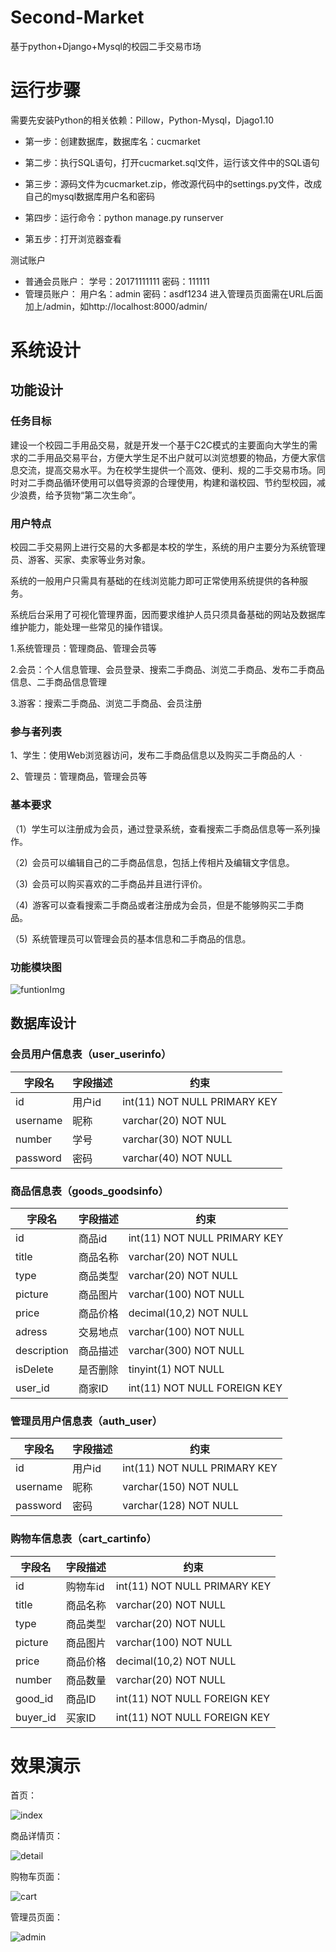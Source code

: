 # Second-Market
基于python+Django+Mysql的校园二手交易市场

# 运行步骤

需要先安装Python的相关依赖：Pillow，Python-Mysql，Djago1.10

* 第一步：创建数据库，数据库名：cucmarket

* 第二步：执行SQL语句，打开cucmarket.sql文件，运行该文件中的SQL语句

* 第三步：源码文件为cucmarket.zip，修改源代码中的settings.py文件，改成自己的mysql数据库用户名和密码

* 第四步：运行命令：python manage.py runserver

* 第五步：打开浏览器查看

测试账户



* 普通会员账户：
  	学号：20171111111
  	密码：111111
* 管理员账户：
  	用户名：admin
  	密码：asdf1234
  进入管理员页面需在URL后面加上/admin，如http://localhost:8000/admin/

# 系统设计

## 功能设计

### 任务目标

建设一个校园二手用品交易，就是开发一个基于C2C模式的主要面向大学生的需求的二手用品交易平台，方便大学生足不出户就可以浏览想要的物品，方便大家信息交流，提高交易水平。为在校学生提供一个高效、便利、规的二手交易市场。同时对二手商品循环使用可以倡导资源的合理使用，构建和谐校园、节约型校园，减少浪费，给予货物“第二次生命”。 

### 用户特点

校园二手交易网上进行交易的大多都是本校的学生，系统的用户主要分为系统管理员、游客、买家、卖家等业务对象。  

系统的一般用户只需具有基础的在线浏览能力即可正常使用系统提供的各种服务。 

系统后台采用了可视化管理界面，因而要求维护人员只须具备基础的网站及数据库维护能力，能处理一些常见的操作错误。

1.系统管理员：管理商品、管理会员等 

2.会员：个人信息管理、会员登录、搜索二手商品、浏览二手商品、发布二手商品信息、二手商品信息管理 

3.游客：搜索二手商品、浏览二手商品、会员注册

### 参与者列表

1、学生：使用Web浏览器访问，发布二手商品信息以及购买二手商品的人 ·

2、管理员：管理商品，管理会员等

### 基本要求

（1）学生可以注册成为会员，通过登录系统，查看搜索二手商品信息等一系列操作。      

（2) 会员可以编辑自己的二手商品信息，包括上传相片及编辑文字信息。      

（3) 会员可以购买喜欢的二手商品并且进行评价。     

（4) 游客可以查看搜索二手商品或者注册成为会员，但是不能够购买二手商品。      

（5) 系统管理员可以管理会员的基本信息和二手商品的信息。

### 功能模块图

![funtionImg](https://edu-boker.oss-cn-beijing.aliyuncs.com/cucmarket/tempImg.png)

## 数据库设计

### 会员用户信息表（user_userinfo）

| 字段名   | 字段描述 | 约束                         |
| -------- | -------- | ---------------------------- |
| id       | 用户id   | int(11) NOT NULL PRIMARY KEY |
| username | 昵称     | varchar(20) NOT NUL          |
| number   | 学号     | varchar(30) NOT NULL         |
| password | 密码     | varchar(40) NOT NULL         |

### 商品信息表（goods_goodsinfo）

| 字段名      | 字段描述 | 约束                         |
| ----------- | -------- | ---------------------------- |
| id          | 商品id   | int(11) NOT NULL PRIMARY KEY |
| title       | 商品名称 | varchar(20) NOT NULL         |
| type        | 商品类型 | varchar(20) NOT NULL         |
| picture     | 商品图片 | varchar(100) NOT NULL        |
| price       | 商品价格 | decimal(10,2) NOT NULL       |
| adress      | 交易地点 | varchar(100) NOT NULL        |
| description | 商品描述 | varchar(300) NOT NULL        |
| isDelete    | 是否删除 | tinyint(1) NOT NULL          |
| user_id     | 商家ID   | int(11) NOT NULL FOREIGN KEY |

### 管理员用户信息表（auth_user）

| 字段名   | 字段描述 | 约束                         |
| -------- | -------- | ---------------------------- |
| id       | 用户id   | int(11) NOT NULL PRIMARY KEY |
| username | 昵称     | varchar(150) NOT NULL        |
| password | 密码     | varchar(128) NOT NULL        |

### 购物车信息表（cart_cartinfo）

| 字段名   | 字段描述 | 约束                         |
| -------- | -------- | ---------------------------- |
| id       | 购物车id | int(11) NOT NULL PRIMARY KEY |
| title    | 商品名称 | varchar(20) NOT NULL         |
| type     | 商品类型 | varchar(20) NOT NULL         |
| picture  | 商品图片 | varchar(100) NOT NULL        |
| price    | 商品价格 | decimal(10,2) NOT NULL       |
| number   | 商品数量 | varchar(20) NOT NULL         |
| good_id  | 商品ID   | int(11) NOT NULL FOREIGN KEY |
| buyer_id | 买家ID   | int(11) NOT NULL FOREIGN KEY |

# 效果演示

首页：

![index](https://edu-boker.oss-cn-beijing.aliyuncs.com/cucmarket/1.png)

商品详情页：

![detail](https://edu-boker.oss-cn-beijing.aliyuncs.com/cucmarket/2.png)

购物车页面：

![cart](https://edu-boker.oss-cn-beijing.aliyuncs.com/cucmarket/3.png)

管理员页面：

![admin](https://edu-boker.oss-cn-beijing.aliyuncs.com/cucmarket/4.png)